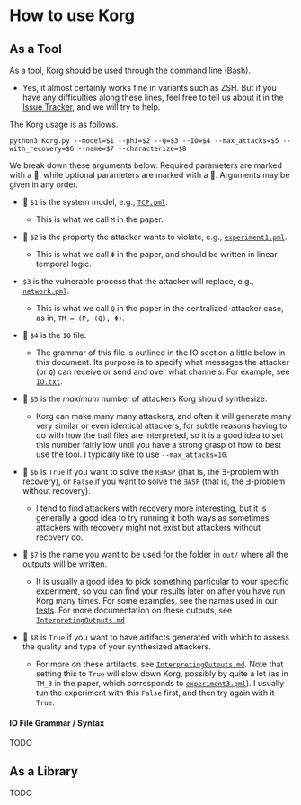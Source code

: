# How to use Korg

## As a Tool

As a tool, Korg should be used through the command line (Bash).

* Yes, it almost certainly works fine in variants such as ZSH.  But if you have any difficulties along these lines, feel free to tell us about it in the [Issue Tracker](https://github.com/maxvonhippel/AttackerSynthesis/issues), and we will try to help.

The Korg usage is as follows.

````
python3 Korg.py --model=$1 --phi=$2 --Q=$3 --IO=$4 --max_attacks=$5 --with_recovery=$6 --name=$7 --characterize=$8
````

We break down these arguments below.  Required parameters are marked with a :japanese_ogre:, while optional parameters are marked with a :ghost:.  Arguments may be given in any order.

* :japanese_ogre: `$1` is the system model, e.g., [`TCP.pml`](../demo/TCP/TCP.pml).  

	* This is what we call `M` in the paper.

* :japanese_ogre: `$2` is the property the attacker wants to violate, e.g., [`experiment1.pml`](../experiments/experiment1.pml).  

	* This is what we call `Φ` in the paper, and should be written in linear temporal logic.

* `$3` is the vulnerable process that the attacker will replace, e.g., [`network.pml`](../demo/TCP/network.pml).  

	* This is what we call `Q` in the paper in the centralized-attacker case, as in, `TM = (P, (Q), Φ)`.

* :japanese_ogre: `$4` is the `IO` file.  

	* The grammar of this file is outlined in the IO section a little below in this document.  Its purpose is to specify what messages the attacker (or `Q`) can receive or send and over what channels.  For example, see [`IO.txt`](../demo/TCP/IO.txt).

* :japanese_ogre: `$5` is the *maximum* number of attackers Korg should synthesize.  

	* Korg can make many many attackers, and often it will generate many very similar or even identical attackers, for subtle reasons having to do with how the trail files are interpreted, so it is a good idea to set this number fairly low until you have a strong grasp of how to best use the tool.  I typically like to use `--max_attacks=10`.

* :ghost: `$6` is `True` if you want to solve the `R∃ASP` (that is, the ∃-problem with recovery), or `False` if you want to solve the `∃ASP` (that is, the ∃-problem without recovery).  

	* I tend to find attackers with recovery more interesting, but it is generally a good idea to try running it both ways as sometimes attackers with recovery might not exist but attackers without recovery do.

* :japanese_ogre: `$7` is the name you want to be used for the folder in `out/` where all the outputs will be written.  

	* It is usually a good idea to pick something particular to your specific experiment, so you can find your results later on after you have run Korg many times.  For some examples, see the names used in our [tests](../tests/test_Korg.py).  For more documentation on these outputs, see [`InterpretingOutputs.md`](InterpretingOutputs.md).

* :ghost: `$8` is `True` if you want to have artifacts generated with which to assess the quality and type of your synthesized attackers.  

	* For more on these artifacts, see [`InterpretingOutputs.md`](InterpretingOutputs.md).  Note that setting this to `True` will slow down Korg, possibly by quite a lot (as in `TM_3` in the paper, which corresponds to [`experiment3.pml`](../experiments/experiment3.pml)).  I usually tun the experiment with this `False` first, and then try again with it `True`.

#### IO File Grammar / Syntax

TODO

## As a Library

TODO